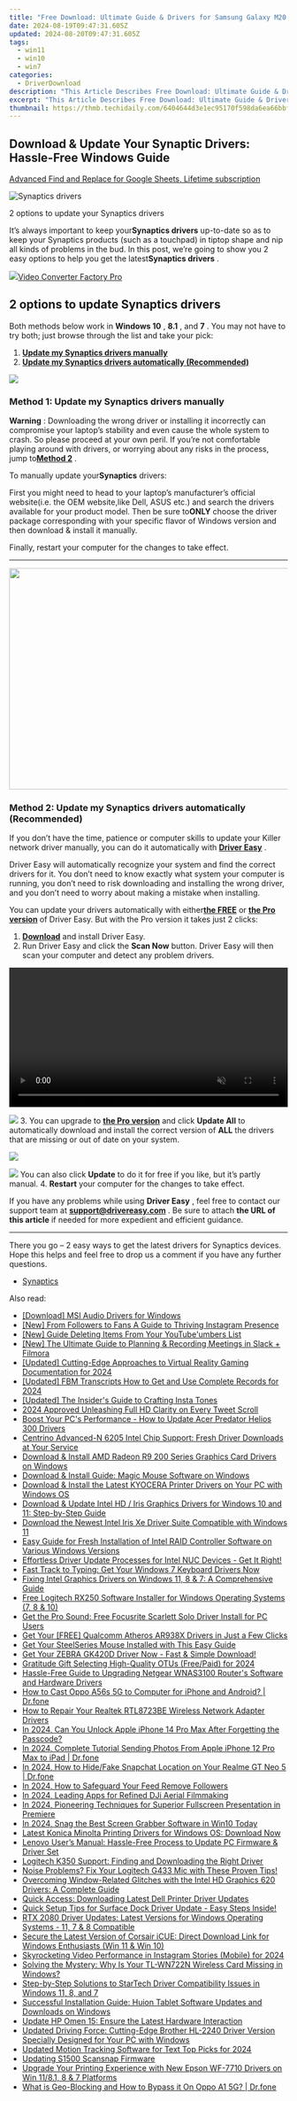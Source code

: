 ```yaml
---
title: "Free Download: Ultimate Guide & Drivers for Samsung Galaxy M20 (M2020)"
date: 2024-08-19T09:47:31.605Z
updated: 2024-08-20T09:47:31.605Z
tags:
  - win11
  - win10
  - win7
categories:
  - DriverDownload
description: "This Article Describes Free Download: Ultimate Guide & Drivers for Samsung Galaxy M20 (M2020)"
excerpt: "This Article Describes Free Download: Ultimate Guide & Drivers for Samsung Galaxy M20 (M2020)"
thumbnail: https://thmb.techidaily.com/6404644d3e1ec95170f598da6ea66bbff597c34cc3f9580cc8d7755b3643dcab.png
---
```


## Download & Update Your Synaptic Drivers: Hassle-Free Windows Guide

<!-- affiliate ads begin -->
<a href="https://secure.2checkout.com/order/checkout.php?PRODS=4729642&QTY=1&AFFILIATE=108875&CART=1">Advanced Find and Replace for Google Sheets, Lifetime subscription</a>
<!-- affiliate ads end -->
![Synaptics drivers ](https://images.drivereasy.com/wp-content/uploads/2018/12/img_5c048f1b435b6.jpg)

 2 options to update your Synaptics drivers

 It’s always important to keep your**Synaptics drivers** up-to-date so as to keep your Synaptics products (such as a touchpad) in tiptop shape and nip all kinds of problems in the bud. In this post, we’re going to show you 2 easy options to help you get the latest**Synaptics drivers** .

<!-- affiliate ads begin -->
<a href="https://secure.2checkout.com/order/checkout.php?PRODS=4537547&QTY=1&AFFILIATE=108875&CART=1"><img src="https://secure.avangate.com/images/merchant/4b0a0290ad7df100b77e86839989a75e/products/vcfpro.png" border="0">Video Converter Factory Pro</a>
<!-- affiliate ads end -->
## 2 options to update Synaptics drivers

 Both methods below work in **Windows 10** , **8.1** , and **7** . You may not have to try both; just browse through the list and take your pick:

1. [**Update my Synaptics drivers manually**](https://tools.techidaily.com/drivereasy/download/)
2. [**Update my Synaptics drivers automatically (Recommended)**](https://tools.techidaily.com/drivereasy/download/)

<!-- affiliate ads begin -->
<a href="https://shop.mondly.com/affiliate.php?ACCOUNT=ATISTUDI&AFFILIATE=108875&PATH=https%3A%2F%2Fwww.mondly.com%3FAFFILIATE%3D108875%26RESOURCE%3D%2BGeneral%2B970x90%2B"><img src="https://secure.avangate.com/images/merchant/69c418c33ec2e1a4267fa9bb77fa1428/general-970x90.gif" border="0"></a>
<!-- affiliate ads end -->
### **Method 1: Update my Synaptics drivers manually**

**Warning** : Downloading the wrong driver or installing it incorrectly can compromise your laptop’s stability and even cause the whole system to crash. So please proceed at your own peril. If you’re not comfortable playing around with drivers, or worrying about any risks in the process, jump to[**Method 2**](https://tools.techidaily.com/drivereasy/download/) .

 To manually update your**Synaptics** drivers:

 First you might need to head to your laptop’s manufacturer’s official website(i.e. the OEM website,like Dell, ASUS etc.) and search the drivers available for your product model. Then  be sure to**ONLY** choose the driver package corresponding with your specific flavor of Windows version and then download & install it manually.

 Finally, restart your computer for the changes to take effect.  

---

<!-- affiliate ads begin -->
<a href="https://aidotcom.pxf.io/c/5597632/2086436/19576" target="_top" id="2086436"><img src="//a.impactradius-go.com/display-ad/19576-2086436" border="0" alt="" width="1500" height="400"/></a><img height="0" width="0" src="https://imp.pxf.io/i/5597632/2086436/19576" style="position:absolute;visibility:hidden;" border="0" />
<!-- affiliate ads end -->
### **Method 2: Update my Synaptics drivers automatically (Recommended)**

 If you don’t have the time, patience or computer skills to update your Killer network  driver manually, you can do it automatically with **[Driver Easy](https://tools.techidaily.com/drivereasy/download/)**  .

 Driver Easy will automatically recognize your system and find the correct drivers for it. You don’t need to know exactly what system your computer is running, you don’t need to risk downloading and installing the wrong driver, and you don’t need to worry about making a mistake when installing.

 You can update your drivers automatically with either[**the FREE**](https://tools.techidaily.com/drivereasy/download/) or **[the Pro version](https://tools.techidaily.com/drivereasy/download/)**  of Driver Easy. But with the Pro version it takes just 2 clicks:

1. [**Download**](https://tools.techidaily.com/drivereasy/download/)  and install Driver Easy.
2. Run Driver Easy and click the **Scan Now** button. Driver Easy will then scan your computer and detect any problem drivers.  
<!-- affiliate ads begin -->
<a href="https://secure.2checkout.com/order/checkout.php?PRODS=36506229&QTY=1&AFFILIATE=108875&CART=1"><video width="100%" height="" class="rounded-t-md shadow-lg relative z-20" controls="" autoplay="" loop="" muted="" playsinline="" webkit-playinginline="">
<source type="video/mp4" src="https://aidaform.com/images/videos/aidaform-welcome-site.mp4"><source type="video/webm" src="https://aidaform.com/images/videos/aidaform-welcome-site.webm"></video></a>
<!-- affiliate ads end -->
![](https://images.drivereasy.com/wp-content/uploads/2018/07/img_5b5aefd675a7c.jpg)
3. You can upgrade to **[the Pro version](https://tools.techidaily.com/drivereasy/download/)**  and click **Update All** to automatically download and install the correct version of **ALL**  the drivers that are missing or out of date on your system.  
<!-- affiliate ads begin -->
<a href="https://shop.mondly.com/affiliate.php?ACCOUNT=ATISTUDI&AFFILIATE=108875&PATH=https%3A%2F%2Fwww.mondly.com%3FAFFILIATE%3D108875%26RESOURCE%3D%2BBusiness%2B970x90%2B"><img src="https://secure.avangate.com/images/merchant/69c418c33ec2e1a4267fa9bb77fa1428/business-970x90.gif" border="0"></a>
<!-- affiliate ads end -->
![](https://images.drivereasy.com/wp-content/uploads/2018/10/img_5bb5bf49744f0.jpg) You can also click **Update** to do it for free if you like, but it’s partly manual.
4. **Restart**   your computer for the changes to take effect.

 If you have any problems while using **Driver Easy** , feel free to contact our support team at **<support@drivereasy.com>** . Be sure to attach **the URL of this article** if needed for more expedient and efficient guidance.

---

 There you go – 2 easy ways to get the latest drivers for Synaptics devices. Hope this helps and feel free to drop us a comment if you have any further questions.

* [Synaptics](https://tools.techidaily.com/drivereasy/download/)

<ins class="adsbygoogle"
     style="display:block"
     data-ad-format="autorelaxed"
     data-ad-client="ca-pub-7571918770474297"
     data-ad-slot="1223367746"></ins>



<ins class="adsbygoogle"
     style="display:block"
     data-ad-client="ca-pub-7571918770474297"
     data-ad-slot="8358498916"
     data-ad-format="auto"
     data-full-width-responsive="true"></ins>

<span class="atpl-alsoreadstyle">Also read:</span>
<div><ul>
<li><a href="https://win-dash.techidaily.com/download-msi-audio-drivers-for-windows/"><u>[Download] MSI Audio Drivers for Windows</u></a></li>
<li><a href="https://instagram-videos.techidaily.com/new-from-followers-to-fans-a-guide-to-thriving-instagram-presence/"><u>[New] From Followers to Fans  A Guide to Thriving Instagram Presence</u></a></li>
<li><a href="https://youtube-web.techidaily.com/uide-deleting-items-from-your-youtubeumbers-list/"><u>[New] Guide  Deleting Items From Your YouTube'umbers List</u></a></li>
<li><a href="https://screen-recording.techidaily.com/new-the-ultimate-guide-to-planning-and-recording-meetings-in-slack-plus-filmora/"><u>[New] The Ultimate Guide to Planning & Recording Meetings in Slack + Filmora</u></a></li>
<li><a href="https://remote-screen-capture.techidaily.com/updated-cutting-edge-approaches-to-virtual-reality-gaming-documentation-for-2024/"><u>[Updated] Cutting-Edge Approaches to Virtual Reality Gaming Documentation for 2024</u></a></li>
<li><a href="https://video-screen-grab.techidaily.com/updated-fbm-transcripts-how-to-get-and-use-complete-records-for-2024/"><u>[Updated] FBM Transcripts  How to Get and Use Complete Records for 2024</u></a></li>
<li><a href="https://some-skills.techidaily.com/updated-the-insiders-guide-to-crafting-insta-tones/"><u>[Updated] The Insider's Guide to Crafting Insta Tones</u></a></li>
<li><a href="https://twitter-videos.techidaily.com/2024-approved-unleashing-full-hd-clarity-on-every-tweet-scroll/"><u>2024 Approved  Unleashing Full HD Clarity on Every Tweet Scroll</u></a></li>
<li><a href="https://win-dash.techidaily.com/boost-your-pcs-performance-how-to-update-acer-predator-helios-300-drivers/"><u>Boost Your PC's Performance - How to Update Acer Predator Helios 300 Drivers</u></a></li>
<li><a href="https://win-dash.techidaily.com/1722975524243-centrino-advanced-n-6205-intel-chip-support-fresh-driver-downloads-at-your-service/"><u>Centrino Advanced-N 6205 Intel Chip Support: Fresh Driver Downloads at Your Service</u></a></li>
<li><a href="https://win-dash.techidaily.com/download-and-install-amd-radeon-r9-200-series-graphics-card-drivers-on-windows/"><u>Download & Install AMD Radeon R9 200 Series Graphics Card Drivers on Windows</u></a></li>
<li><a href="https://win-dash.techidaily.com/download-and-install-guide-magic-mouse-software-on-windows/"><u>Download & Install Guide: Magic Mouse Software on Windows</u></a></li>
<li><a href="https://win-dash.techidaily.com/download-and-install-the-latest-kyocera-printer-drivers-on-your-pc-with-windows-os/"><u>Download & Install the Latest KYOCERA Printer Drivers on Your PC with Windows OS</u></a></li>
<li><a href="https://win-dash.techidaily.com/download-and-update-intel-hd-iris-graphics-drivers-for-windows-10-and-11-step-by-step-guide/"><u>Download & Update Intel HD / Iris Graphics Drivers for Windows 10 and 11: Step-by-Step Guide</u></a></li>
<li><a href="https://win-dash.techidaily.com/download-the-newest-intel-iris-xe-driver-suite-compatible-with-windows-11/"><u>Download the Newest Intel Iris Xe Driver Suite Compatible with Windows 11</u></a></li>
<li><a href="https://win-dash.techidaily.com/easy-guide-for-fresh-installation-of-intel-raid-controller-software-on-various-windows-versions/"><u>Easy Guide for Fresh Installation of Intel RAID Controller Software on Various Windows Versions</u></a></li>
<li><a href="https://win-dash.techidaily.com/effortless-driver-update-processes-for-intel-nuc-devices-get-it-right/"><u>Effortless Driver Update Processes for Intel NUC Devices - Get It Right!</u></a></li>
<li><a href="https://win-dash.techidaily.com/1722972826161-fast-track-to-typing-get-your-windows-7-keyboard-drivers-now/"><u>Fast Track to Typing: Get Your Windows 7 Keyboard Drivers Now</u></a></li>
<li><a href="https://win-dash.techidaily.com/fixing-intel-graphics-drivers-on-windows-11-8-and-7-a-comprehensive-guide/"><u>Fixing Intel Graphics Drivers on Windows 11, 8 & 7: A Comprehensive Guide</u></a></li>
<li><a href="https://win-dash.techidaily.com/free-logitech-rx250-software-installer-for-windows-operating-systems-7-8-and-10/"><u>Free Logitech RX250 Software Installer for Windows Operating Systems (7, 8 & 10)</u></a></li>
<li><a href="https://win-dash.techidaily.com/get-the-pro-sound-free-focusrite-scarlett-solo-driver-install-for-pc-users/"><u>Get the Pro Sound: Free Focusrite Scarlett Solo Driver Install for PC Users</u></a></li>
<li><a href="https://win-dash.techidaily.com/1722966784825-get-your-free-qualcomm-atheros-ar938x-drivers-in-just-a-few-clicks/"><u>Get Your [FREE] Qualcomm Atheros AR938X Drivers in Just a Few Clicks</u></a></li>
<li><a href="https://win-dash.techidaily.com/get-your-steelseries-mouse-installed-with-this-easy-guide/"><u>Get Your SteelSeries Mouse Installed with This Easy Guide</u></a></li>
<li><a href="https://win-dash.techidaily.com/1722966463540-get-your-zebra-gk420d-driver-now-fast-and-simple-download/"><u>Get Your ZEBRA GK420D Driver Now - Fast & Simple Download!</u></a></li>
<li><a href="https://some-knowledge.techidaily.com/gratitude-gift-selecting-high-quality-otus-freepaid-for-2024/"><u>Gratitude Gift  Selecting High-Quality OTUs (Free/Paid) for 2024</u></a></li>
<li><a href="https://win-dash.techidaily.com/hassle-free-guide-to-upgrading-netgear-wnas3100-routers-software-and-hardware-drivers/"><u>Hassle-Free Guide to Upgrading Netgear WNAS3100 Router's Software and Hardware Drivers</u></a></li>
<li><a href="https://screen-mirror.techidaily.com/how-to-cast-oppo-a56s-5g-to-computer-for-iphone-and-android-drfone-by-drfone-android/"><u>How to Cast Oppo A56s 5G to Computer for iPhone and Android? | Dr.fone</u></a></li>
<li><a href="https://win-dash.techidaily.com/how-to-repair-your-realtek-rtl8723be-wireless-network-adapter-drivers/"><u>How to Repair Your Realtek RTL8723BE Wireless Network Adapter Drivers</u></a></li>
<li><a href="https://ios-unlock.techidaily.com/in-2024-can-you-unlock-apple-iphone-14-pro-max-after-forgetting-the-passcode-by-drfone-ios/"><u>In 2024, Can You Unlock Apple iPhone 14 Pro Max After Forgetting the Passcode?</u></a></li>
<li><a href="https://iphone-transfer.techidaily.com/in-2024-complete-tutorial-sending-photos-from-apple-iphone-12-pro-max-to-ipad-drfone-by-drfone-transfer-from-ios/"><u>In 2024, Complete Tutorial Sending Photos From Apple iPhone 12 Pro Max to iPad | Dr.fone</u></a></li>
<li><a href="https://location-social.techidaily.com/in-2024-how-to-hidefake-snapchat-location-on-your-realme-gt-neo-5-drfone-by-drfone-virtual-android/"><u>In 2024, How to Hide/Fake Snapchat Location on Your Realme GT Neo 5 | Dr.fone</u></a></li>
<li><a href="https://instagram-clips.techidaily.com/in-2024-how-to-safeguard-your-feed-remove-followers/"><u>In 2024, How to Safeguard Your Feed  Remove Followers</u></a></li>
<li><a href="https://extra-support.techidaily.com/in-2024-leading-apps-for-refined-dji-aerial-filmmaking/"><u>In 2024, Leading Apps for Refined DJi Aerial Filmmaking</u></a></li>
<li><a href="https://extra-support.techidaily.com/in-2024-pioneering-techniques-for-superior-fullscreen-presentation-in-premiere/"><u>In 2024, Pioneering Techniques for Superior Fullscreen Presentation in Premiere</u></a></li>
<li><a href="https://video-capture.techidaily.com/in-2024-snag-the-best-screen-grabber-software-in-win10-today/"><u>In 2024, Snag the Best Screen Grabber Software in Win10 Today</u></a></li>
<li><a href="https://win-dash.techidaily.com/1722976200319-latest-konica-minolta-printing-drivers-for-windows-os-download-now/"><u>Latest Konica Minolta Printing Drivers for Windows OS: Download Now</u></a></li>
<li><a href="https://win-dash.techidaily.com/lenovo-users-manual-hassle-free-process-to-update-pc-firmware-and-driver-set/"><u>Lenovo User’s Manual: Hassle-Free Process to Update PC Firmware & Driver Set</u></a></li>
<li><a href="https://win-dash.techidaily.com/logitech-k350-support-finding-and-downloading-the-right-driver/"><u>Logitech K350 Support: Finding and Downloading the Right Driver</u></a></li>
<li><a href="https://win-dash.techidaily.com/noise-problems-fix-your-logitech-g433-mic-with-these-proven-tips/"><u>Noise Problems? Fix Your Logitech G433 Mic with These Proven Tips!</u></a></li>
<li><a href="https://win-dash.techidaily.com/overcoming-window-related-glitches-with-the-intel-hd-graphics-620-drivers-a-complete-guide/"><u>Overcoming Window-Related Glitches with the Intel HD Graphics 620 Drivers: A Complete Guide</u></a></li>
<li><a href="https://win-dash.techidaily.com/quick-access-downloading-latest-dell-printer-driver-updates/"><u>Quick Access: Downloading Latest Dell Printer Driver Updates</u></a></li>
<li><a href="https://win-dash.techidaily.com/quick-setup-tips-for-surface-dock-driver-update-easy-steps-inside/"><u>Quick Setup Tips for Surface Dock Driver Update - Easy Steps Inside!</u></a></li>
<li><a href="https://hardware-help.techidaily.com/rtx-2080-driver-updates-latest-versions-for-windows-operating-systems-11-7-and-8-compatible/"><u>RTX 2080 Driver Updates: Latest Versions for Windows Operating Systems - 11, 7 & 8 Compatible</u></a></li>
<li><a href="https://win-dash.techidaily.com/secure-the-latest-version-of-corsair-icue-direct-download-link-for-windows-enthusiasts-win-11-and-win-10/"><u>Secure the Latest Version of Corsair iCUE: Direct Download Link for Windows Enthusiasts (Win 11 & Win 10)</u></a></li>
<li><a href="https://instagram-video-recordings.techidaily.com/skyrocketing-video-performance-in-instagram-stories-mobile-for-2024/"><u>Skyrocketing Video Performance in Instagram Stories (Mobile) for 2024</u></a></li>
<li><a href="https://win-dash.techidaily.com/solving-the-mystery-why-is-your-tl-wn722n-wireless-card-missing-in-windows/"><u>Solving the Mystery: Why Is Your TL-WN722N Wireless Card Missing in Windows?</u></a></li>
<li><a href="https://win-dash.techidaily.com/step-by-step-solutions-to-startech-driver-compatibility-issues-in-windows-11-8-and-7/"><u>Step-by-Step Solutions to StarTech Driver Compatibility Issues in Windows 11, 8, and 7</u></a></li>
<li><a href="https://win-dash.techidaily.com/successful-installation-guide-huion-tablet-software-updates-and-downloads-on-windows/"><u>Successful Installation Guide: Huion Tablet Software Updates and Downloads on Windows</u></a></li>
<li><a href="https://driver-install.techidaily.com/update-hp-omen-15-ensure-the-latest-hardware-interaction/"><u>Update HP Omen 15: Ensure the Latest Hardware Interaction</u></a></li>
<li><a href="https://win-dash.techidaily.com/updated-driving-force-cutting-edge-brother-hl-2240-driver-version-specially-designed-for-your-pc-with-windows/"><u>Updated Driving Force: Cutting-Edge Brother HL-2240 Driver Version Specially Designed for Your PC with Windows</u></a></li>
<li><a href="https://video-ai-editor.techidaily.com/updated-motion-tracking-software-for-text-top-picks-for-2024/"><u>Updated Motion Tracking Software for Text Top Picks for 2024</u></a></li>
<li><a href="https://driver-install.techidaily.com/updating-s1500-scansnap-firmware/"><u>Updating S1500 Scansnap Firmware</u></a></li>
<li><a href="https://win-dash.techidaily.com/upgrade-your-printing-experience-with-new-epson-wf-7710-drivers-on-win-1181-8-and-7-platforms/"><u>Upgrade Your Printing Experience with New Epson WF-7710 Drivers on Win 11/8.1, 8 & 7 Platforms</u></a></li>
<li><a href="https://fake-location.techidaily.com/what-is-geo-blocking-and-how-to-bypass-it-on-oppo-a1-5g-drfone-by-drfone-virtual-android/"><u>What is Geo-Blocking and How to Bypass it On Oppo A1 5G? | Dr.fone</u></a></li>
</ul></div>

